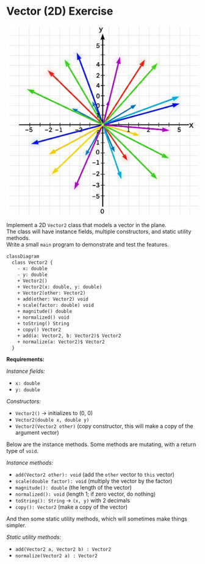 # Vector (2D) Exercise

![vector](Vectors.png)

Implement a 2D `Vector2` class that models a vector in the plane.\
The class will have instance fields, multiple constructors, and static utility methods.\
Write a small `main` program to demonstrate and test the features.

```mermaid
classDiagram
  class Vector2 {
    - x: double 
    - y: double 
    + Vector2()
    + Vector2(x: double, y: double)
    + Vector2(other: Vector2)
    + add(other: Vector2) void
    + scale(factor: double) void
    + magnitude() double
    + normalized() void
    + toString() String
    + copy() Vector2
    + add(a: Vector2, b: Vector2)$ Vector2
    + normalize(a: Vector2)$ Vector2
  }
```

**Requirements:**

_Instance fields:_
- `x: double`
- `y: double`

_Constructors:_
  - `Vector2()` → initializes to (0, 0)
  - `Vector2(double x, double y)`
  - `Vector2(Vector2 other)` (copy constructor, this will make a copy of the argument vector)
  
Below are the instance methods. Some methods are mutating, with a return type of `void`.

_Instance methods:_
  - `add(Vector2 other): void` (add the `other` vector to `this` vector)
  - `scale(double factor): void` (multiply the vector by the factor)
  - `magnitude(): double` (the length of the vector)
  - `normalized(): void` (length 1; if zero vector, do nothing)
  - `toString(): String` → `(x, y)` with 2 decimals
  - `copy(): Vector2` (make a copy of the vector)

And then some static utility methods, which will sometimes make things simpler.

_Static utility methods:_
  - `add(Vector2 a, Vector2 b) : Vector2`
  - `normalize(Vector2 a) : Vector2`